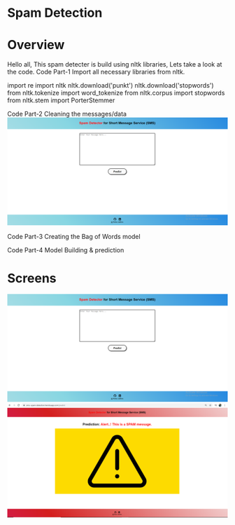 # Spam Detection
# Overview
Hello all, This spam detecter is build using nltk libraries, Lets take a look at the code.
Code Part-1
Import all necessary libraries from nltk.

import re
import nltk
nltk.download('punkt')
nltk.download('stopwords')
from nltk.tokenize import word_tokenize
from nltk.corpus import stopwords
from nltk.stem import PorterStemmer

Code Part-2
Cleaning the messages/data
<img src="Screen1.png" alt="">

Code Part-3
Creating the Bag of Words model

Code Part-4
Model Building & prediction

# Screens 
<img src="Screen1.png" alt="">
<img src="Screen2.png" alt="">
